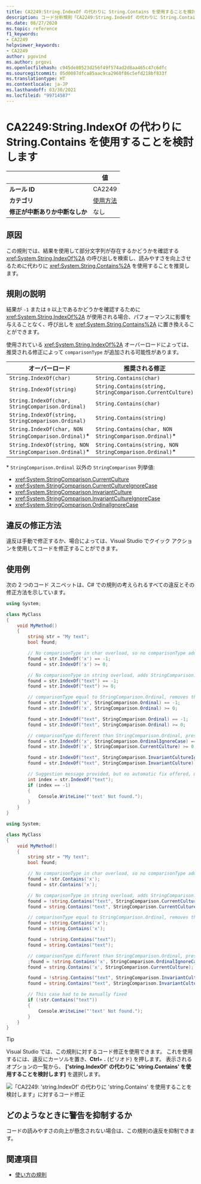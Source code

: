```yaml
---
title: CA2249:String.IndexOf の代わりに String.Contains を使用することを検討します (コード分析)
description: コード分析規則「CA2249:String.IndexOf の代わりに String.Contains を使用することを検討します」について
ms.date: 08/27/2020
ms.topic: reference
f1_keywords:
- CA2249
helpviewer_keywords:
- CA2249
author: pgovind
ms.author: prgovi
ms.openlocfilehash: c945de80523d256f49f574ad2d8aa465c47c6dfc
ms.sourcegitcommit: 05d0087dfca85aac9ca2960f86c5efd218bf833f
ms.translationtype: HT
ms.contentlocale: ja-JP
ms.lasthandoff: 03/30/2021
ms.locfileid: "99714587"
---
```

# <a name="ca2249-consider-using-stringcontains-instead-of-stringindexof"></a>CA2249:String.IndexOf の代わりに String.Contains を使用することを検討します

| | 値 |
|-|-|
| **ルール ID** |CA2249|
| **カテゴリ** |[使用方法](usage-warnings.md)|
| **修正が中断ありか中断なしか** |なし|

## <a name="cause"></a>原因

この規則では、結果を使用して部分文字列が存在するかどうかを確認する <xref:System.String.IndexOf%2A> の呼び出しを検索し、読みやすさを向上させるために代わりに <xref:System.String.Contains%2A> を使用することを推奨します。

## <a name="rule-description"></a>規則の説明

結果が `-1` または `0` 以上であるかどうかを確認するために <xref:System.String.IndexOf%2A> が使用される場合、パフォーマンスに影響を与えることなく、呼び出しを <xref:System.String.Contains%2A> に置き換えることができます。

使用されている <xref:System.String.IndexOf%2A> オーバーロードによっては、推奨される修正によって `comparisonType` が追加される可能性があります。

| オーバーロード | 推奨される修正 |
|----|----|
| `String.IndexOf(char)` | `String.Contains(char)` |
| `String.IndexOf(string)` | `String.Contains(string, StringComparison.CurrentCulture)` |
| `String.IndexOf(char, StringComparison.Ordinal)` | `String.Contains(char)` |
| `String.IndexOf(string, StringComparison.Ordinal)` | `String.Contains(string)` |
| `String.IndexOf(char, NON StringComparison.Ordinal)`\* | `String.Contains(char, NON StringComparison.Ordinal)`\* |
| `String.IndexOf(string, NON StringComparison.Ordinal)`\* | `String.Contains(string, NON StringComparison.Ordinal)`\* |

\* `StringComparison.Ordinal` 以外の `StringComparison` 列挙値:

- <xref:System.StringComparison.CurrentCulture>
- <xref:System.StringComparison.CurrentCultureIgnoreCase>
- <xref:System.StringComparison.InvariantCulture>
- <xref:System.StringComparison.InvariantCultureIgnoreCase>
- <xref:System.StringComparison.OrdinalIgnoreCase>

## <a name="how-to-fix-violations"></a>違反の修正方法

違反は手動で修正するか、場合によっては、Visual Studio でクイック アクションを使用してコードを修正することができます。

## <a name="examples"></a>使用例

次の 2 つのコード スニペットは、C# での規則の考えられるすべての違反とその修正方法を示しています。

```csharp
using System;

class MyClass
{
    void MyMethod()
    {
        string str = "My text";
        bool found;

        // No comparisonType in char overload, so no comparisonType added in resulting fix
        found = str.IndexOf('x') == -1;
        found = str.IndexOf('x') >= 0;

        // No comparisonType in string overload, adds StringComparison.CurrentCulture to resulting fix
        found = str.IndexOf("text") == -1;
        found = str.IndexOf("text") >= 0;

        // comparisonType equal to StringComparison.Ordinal, removes the argument
        found = str.IndexOf('x', StringComparison.Ordinal) == -1;
        found = str.IndexOf('x', StringComparison.Ordinal) >= 0;

        found = str.IndexOf("text", StringComparison.Ordinal) == -1;
        found = str.IndexOf("text", StringComparison.Ordinal) >= 0;

        // comparisonType different than StringComparison.Ordinal, preserves the argument
        found = str.IndexOf('x', StringComparison.OrdinalIgnoreCase) == -1;
        found = str.IndexOf('x', StringComparison.CurrentCulture) >= 0;

        found = str.IndexOf("text", StringComparison.InvariantCultureIgnoreCase) == -1;
        found = str.IndexOf("text", StringComparison.InvariantCulture) >= 0;

        // Suggestion message provided, but no automatic fix offered, must be fixed manually
        int index = str.IndexOf("text");
        if (index == -1)
        {
            Console.WriteLine("'text' Not found.");
        }
    }
}
```

```csharp
using System;

class MyClass
{
    void MyMethod()
    {
        string str = "My text";
        bool found;

        // No comparisonType in char overload, so no comparisonType added in resulting fix
        found = !str.Contains('x');
        found = str.Contains('x');

        // No comparisonType in string overload, adds StringComparison.CurrentCulture to resulting fix
        found = !string.Contains("text", StringComparison.CurrentCulture);
        found = string.Contains("text", StringComparison.CurrentCulture);

        // comparisonType equal to StringComparison.Ordinal, removes the argument
        found = !string.Contains('x');
        found = string.Contains('x');

        found = !string.Contains("text");
        found = string.Contains("text");

        // comparisonType different than StringComparison.Ordinal, preserves the argument
        ;found = !string.Contains('x', StringComparison.OrdinalIgnoreCase)
        found = string.Contains('x', StringComparison.CurrentCulture);

        found = !string.Contains("text", StringComparison.InvariantCultureIgnoreCase);
        found = string.Contains("text", StringComparison.InvariantCulture);

        // This case had to be manually fixed
        if (!str.Contains("text"))
        {
            Console.WriteLine("'text' Not found.");
        }
    }
}
```

> [!TIP]
> Visual Studio では、この規則に対するコード修正を使用できます。 これを使用するには、違反にカーソルを置き、**Ctrl**+ **.** (ピリオド) を押します。 表示されるオプションの一覧から、 **['string.IndexOf' の代わりに 'string.Contains' を使用することを検討します]** を選択します。
>
> ![「CA2249: 'string.IndexOf' の代わりに 'string.Contains' を使用することを検討します」に対するコード修正](media/ca2249-codefix.png)

## <a name="when-to-suppress-warnings"></a>どのようなときに警告を抑制するか

コードの読みやすさの向上が懸念されない場合は、この規則の違反を抑制できます。

## <a name="see-also"></a>関連項目

- [使い方の規則](usage-warnings.md)
